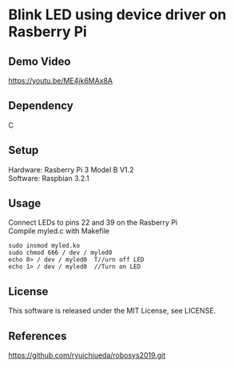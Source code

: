 # Blink LED using device driver on Rasberry Pi  
## Demo Video  
https://youtu.be/ME4jk6MAx8A  
## Dependency  
C  
## Setup  
Hardware: Rasberry Pi 3 Model B V1.2  
Software: Raspbian 3.2.1  
## Usage  
Connect LEDs to pins 22 and 39 on the Rasberry Pi  
Compile myled.c with Makefile  

    sudo insmod myled.ko  
    sudo chmod 666 / dev / myled0  
    echo 0> / dev / myled0  T//urn off LED  
    echo 1> / dev / myled0  //Turn on LED  

## License  
This software is released under the MIT License, see LICENSE.  
## References  
https://github.com/ryuichiueda/robosys2019.git
